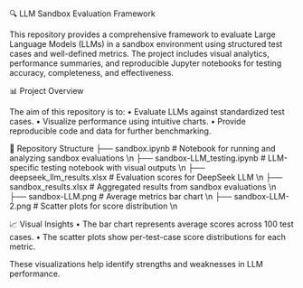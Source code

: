 🔍 LLM Sandbox Evaluation Framework

This repository provides a comprehensive framework to evaluate Large Language Models (LLMs) in a sandbox environment using structured test cases and well-defined metrics. The project includes visual analytics, performance summaries, and reproducible Jupyter notebooks for testing accuracy, completeness, and effectiveness.

📊 Project Overview

The aim of this repository is to:
	•	Evaluate LLMs against standardized test cases.
	•	Visualize performance using intuitive charts.
	•	Provide reproducible code and data for further benchmarking.

 📁 Repository Structure
├── sandbox.ipynb                # Notebook for running and analyzing sandbox evaluations \n
├── sandbox-LLM_testing.ipynb    # LLM-specific testing notebook with visual outputs \n
├── deepseek_llm_results.xlsx    # Evaluation scores for DeepSeek LLM \n
├── sandbox_results.xlsx         # Aggregated results from sandbox evaluations \n
├── sandbox-LLM.png              # Average metrics bar chart \n
├── sandbox-LLM-2.png            # Scatter plots for score distribution \n

📈 Visual Insights
	•	The bar chart represents average scores across 100 test cases.
	•	The scatter plots show per-test-case score distributions for each metric.

These visualizations help identify strengths and weaknesses in LLM performance.
